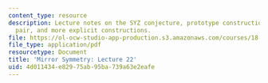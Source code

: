 ```yaml
---
content_type: resource
description: Lecture notes on the SYZ conjecture, prototype construction of a mirror
  pair, and more explicit constructions.
file: https://ol-ocw-studio-app-production.s3.amazonaws.com/courses/18-969-topics-in-geometry-mirror-symmetry-spring-2009/4d011434e82975ab95ba739a63e2eafe_MIT18_969s09_lec22.pdf
file_type: application/pdf
resourcetype: Document
title: 'Mirror Symmetry: Lecture 22'
uid: 4d011434-e829-75ab-95ba-739a63e2eafe
---
```

